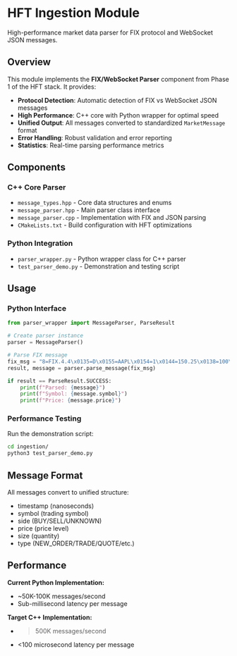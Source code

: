 # HFT Ingestion Module

High-performance market data parser for FIX protocol and WebSocket JSON messages.

## Overview

This module implements the **FIX/WebSocket Parser** component from Phase 1 of the HFT stack. It provides:

- **Protocol Detection**: Automatic detection of FIX vs WebSocket JSON messages  
- **High Performance**: C++ core with Python wrapper for optimal speed
- **Unified Output**: All messages converted to standardized `MarketMessage` format
- **Error Handling**: Robust validation and error reporting
- **Statistics**: Real-time parsing performance metrics

## Components

### C++ Core Parser
- `message_types.hpp` - Core data structures and enums
- `message_parser.hpp` - Main parser class interface
- `message_parser.cpp` - Implementation with FIX and JSON parsing
- `CMakeLists.txt` - Build configuration with HFT optimizations

### Python Integration  
- `parser_wrapper.py` - Python wrapper class for C++ parser
- `test_parser_demo.py` - Demonstration and testing script

## Usage

### Python Interface

```python
from parser_wrapper import MessageParser, ParseResult

# Create parser instance
parser = MessageParser()

# Parse FIX message
fix_msg = "8=FIX.4.4\x0135=D\x0155=AAPL\x0154=1\x0144=150.25\x0138=100\x01"
result, message = parser.parse_message(fix_msg)

if result == ParseResult.SUCCESS:
    print(f"Parsed: {message}")
    print(f"Symbol: {message.symbol}")
    print(f"Price: {message.price}")
```

### Performance Testing

Run the demonstration script:
```bash
cd ingestion/
python3 test_parser_demo.py
```

## Message Format

All messages convert to unified structure:
- timestamp (nanoseconds)
- symbol (trading symbol)  
- side (BUY/SELL/UNKNOWN)
- price (price level)
- size (quantity)
- type (NEW_ORDER/TRADE/QUOTE/etc.)

## Performance

**Current Python Implementation:**
- ~50K-100K messages/second
- Sub-millisecond latency per message

**Target C++ Implementation:**  
- >500K messages/second
- <100 microsecond latency per message 
